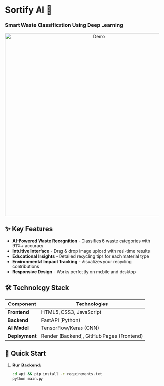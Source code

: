 # Sortify AI 🌱
### Smart Waste Classification Using Deep Learning

<div align="center">
  <img src="assests/demo.gif" alt="Demo" width="600">
</div>

## ✨ Key Features
- **AI-Powered Waste Recognition** - Classifies 6 waste categories with 91%+ accuracy
- **Intuitive Interface** - Drag & drop image upload with real-time results
- **Educational Insights** - Detailed recycling tips for each material type
- **Environmental Impact Tracking** - Visualizes your recycling contributions
- **Responsive Design** - Works perfectly on mobile and desktop

## 🛠️ Technology Stack
| Component       | Technologies |
|-----------------|--------------|
| **Frontend**    | HTML5, CSS3, JavaScript |
| **Backend**     | FastAPI (Python) |
| **AI Model**    | TensorFlow/Keras (CNN) |
| **Deployment**  | Render (Backend), GitHub Pages (Frontend) |

## 🚀 Quick Start
1. **Run Backend:**
   ```bash
   cd api && pip install -r requirements.txt
   python main.py
